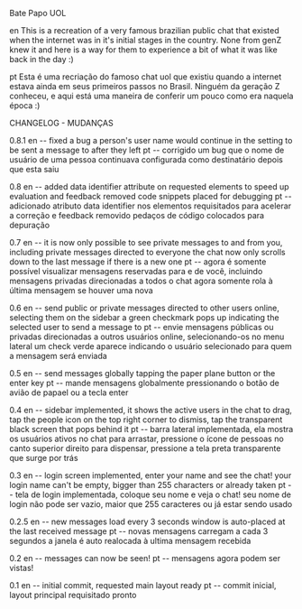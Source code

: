 Bate Papo UOL

en
This is a recreation of a very famous brazilian public chat that existed when the internet was in it's initial stages in the country.
None from genZ knew it and here is a way for them to experience a bit of what it was like back in the day :)

pt
Esta é uma recriação do famoso chat uol que existiu quando a internet estava ainda em seus primeiros passos no Brasil.
Ninguém da geração Z conheceu, e aqui está uma maneira de conferir um pouco como era naquela época :)

CHANGELOG - MUDANÇAS

0.8.1
en --
fixed a bug a person's user name would continue in the setting to be sent a message to after they left
pt --
corrigido um bug que o nome de usuário de uma pessoa continuava configurada como destinatário depois que esta saiu

0.8
en --
added data identifier attribute on requested elements to speed up evaluation and feedback
removed code snippets placed for debugging
pt --
adicionado atributo data identifier nos elementos requisitados para acelerar a correção e feedback
removido pedaços de código colocados para depuração

0.7
en --
it is now only possible to see private messages to and from you, including private messages directed to everyone
the chat now only scrolls down to the last message if there is a new one
pt --
agora é somente possível visualizar mensagens reservadas para e de você, incluindo mensagens privadas direcionadas a todos
o chat agora somente rola à última mensagem se houver uma nova

0.6
en --
send public or private messages directed to other users online, selecting them on the sidebar
a green checkmark pops up indicating the selected user to send a message to
pt --
envie mensagens públicas ou privadas direcionadas a outros usuários online, selecionando-os no menu lateral
um check verde aparece indicando o usuário selecionado para quem a mensagem será enviada

0.5
en --
send messages globally tapping the paper plane button or the enter key
pt --
mande mensagens globalmente pressionando o botão de avião de papael ou a tecla enter

0.4
en --
sidebar implemented, it shows the active users in the chat
to drag, tap the people icon on the top right corner
to dismiss, tap the transparent black screen that pops behind it
pt --
barra lateral implementada, ela mostra os usuários ativos no chat
para arrastar, pressione o ícone de pessoas no canto superior direito
para dispensar, pressione a tela preta transparente que surge por trás

0.3
en --
login screen implemented, enter your name and see the chat!
your login name can't be empty, bigger than 255 characters or already taken
pt --
tela de login implementada, coloque seu nome e veja o chat!
seu nome de login não pode ser vazio, maior que 255 caracteres ou já estar sendo usado

0.2.5
en --
new messages load every 3 seconds
window is auto-placed at the last received message
pt --
novas mensagens carregam a cada 3 segundos
a janela é auto realocada à ultima mensagem recebida

0.2
en --
messages can now be seen!
pt --
mensagens agora podem ser vistas!

0.1
en --
initial commit, requested main layout ready
pt --
commit inicial, layout principal requisitado pronto
